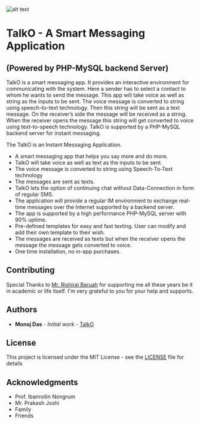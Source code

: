 ![alt text](https://dasmanoj1996md.000webhostapp.com/assets/images/logo-192x192.png)

# TalkO - A Smart Messaging Application
## (Powered by PHP-MySQL backend Server)


   TalkO is a smart messaging app. It provides an interactive environment for communicating with the system. Here a sender has to select a contact to whom he wants to send the message. This app will take voice as well as string as the inputs to be sent. The voice message is converted to string using speech-to-text technology. Then this string will be sent as a text message. On the receiver’s side the message will be received as a string. When the receiver opens the message this string will get converted to voice using text-to-speech technology.
TalkO is supported by a PHP-MySQL backend server for instant messaging.


   The TalkO is an Instant Messaging Application.
*  A smart messaging app that helps you say more and do more.
*  TalkO will take voice as well as text as the inputs to be sent.
*  The voice message is converted to string using Speech-To-Text technology
*  The messages are sent as texts.
*  TalkO lets the option of continuing chat without Data-Connection in form of regular SMS. 
*  The application will provide a regular IM environment to exchange real-time messages over the Internet supported by a backend server.
*  The app is supported by a high performance  PHP-MySQL server with 90% uptime. 
*  Pre-defined templates for easy and fast texting. User can modify and add their own template to their wish.
*  The messages are received as texts but when the receiver opens the message the message gets converted to voice.
*  One time installation, no in-app purchases.

## Contributing

Special Thanks to [Mr. Rishiraj Baruah](https://rishirajbaruah1995@gmail.com) for supporting me all these years be it in academic or life itself. I'm very grateful to you for your help and supports.

## Authors

* **Monoj Das** - *Initial work* - [TalkO](https://dasmanoj1996md.000webhostapp.com)

## License

This project is licensed under the MIT License - see the [LICENSE](LICENSE) file for details

## Acknowledgments

* Prof. Ibanroilin Nongrum
* Mr. Prakash Joshi
* Family
* Friends
